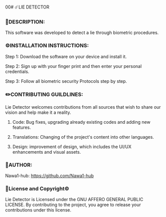 00# ☄️LIE DETECTOR

### 📝DESCRIPTION: 
This software was developed to detect a lie through biometric procedures. 

### ⚙️INSTALLATION INSTRUCTIONS: 
Step 1: Download the software on your device and install it.

Step 2: Sign up with your finger print and then enter your personal credentials. 

Step 3: Follow all biometric security Protocols step by step.

### ✏️CONTRIBUTING GUILDLINES:
Lie Detector welcomes contributions from all sources that wish to share our vision and help make it a reality. 

1. Code: Bug fixes, upgrading already existing codes and adding new features.

2. Translations: Changing of the project's content into other languages.

3. Design: improvement of design, which includes the UI/UX enhancements and visual assets.

### 🤵AUTHOR: 
Nawa1-hub: 
https://github.com/Nawa1-hub

### 📄License and Copyright©️ 
Lie Detector is Licensed under the GNU AFFERO GENERAL PUBLIC LICENSE. By contributing to the project, you agree to release your contributions under this license.
